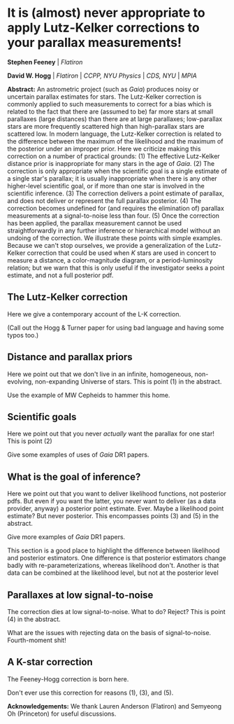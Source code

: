 # It is (almost) never appropriate to apply Lutz-Kelker corrections to your parallax measurements!

**Stephen Feeney** | *Flatiron*

**David W. Hogg** | *Flatiron* | *CCPP, NYU Physics* | *CDS, NYU* | *MPIA*

**Abstract:** An astrometric project (such as *Gaia*) produces noisy or uncertain parallax estimates for stars. The Lutz-Kelker correction is commonly applied to such measurements to correct for a bias which is related to the fact that there are (assumed to be) far more stars at small parallaxes (large distances) than there are at large parallaxes; low-parallax stars are more frequently scattered high than high-parallax stars are scattered low. In modern language, the Lutz-Kelker correction is related to the difference between the maximum of the likelihood and the maximum of the posterior under an improper prior. Here we criticize making this correction on a number of practical grounds: (1) The effective Lutz-Kelker distance prior is inappropriate for many stars in the age of *Gaia*. (2) The correction is only appropriate when the scientific goal is a single estimate of a single star's parallax; it is usually inappropriate when there is any other higher-level scientific goal, or if more than one star is involved in the scientific inference. (3) The correction delivers a point estimate of parallax, and does not deliver or represent the full parallax posterior. (4) The correction becomes undefined for (and requires the elimination of) parallax measurements at a signal-to-noise less than four. (5) Once the correction has been applied, the parallax measurement cannot be used straightforwardly in any further inference or hierarchical model without an undoing of the correction. We illustrate these points with simple examples. Because we can't stop ourselves, we provide a generalization of the Lutz-Kelker correction that could be used when *K* stars are used in concert to measure a distance, a color-magnitude diagram, or a period-luminosity relation; but we warn that this is only useful if the investigator seeks a point estimate, and not a full posterior pdf.

## The Lutz-Kelker correction

Here we give a contemporary account of the L-K correction.

(Call out the Hogg & Turner paper for using bad language and having some typos too.)

## Distance and parallax priors

Here we point out that we don't live in an infinite, homogeneous, non-evolving, non-expanding Universe of stars. This is point (1) in the abstract.

Use the example of MW Cepheids to hammer this home.

## Scientific goals

Here we point out that you never *actually* want the parallax for one star! This is point (2)

Give some examples of uses of *Gaia* DR1 papers.

## What is the goal of inference?

Here we point out that you want to deliver likelihood functions, not posterior pdfs. But even if you want the latter, you never want to deliver (as a data provider, anyway) a posterior point estimate. Ever. Maybe a likelihood point estimate? But never posterior. This encompasses points (3) and (5) in the abstract.

Give more examples of *Gaia* DR1 papers.

This section is a good place to highlight the difference between likelihood and posterior estimators. One difference is that posterior estimators change badly with re-parameterizations, whereas likelihood don't. Another is that data can be combined at the likelihood level, but not at the posterior level

## Parallaxes at low signal-to-noise

The correction dies at low signal-to-noise. What to do? Reject? This is point (4) in the abstract.

What are the issues with rejecting data on the basis of signal-to-noise. Fourth-moment shit!

## A K-star correction

The Feeney-Hogg correction is born here.

Don't ever use this correction for reasons (1), (3), and (5).

**Acknowledgements:** We thank Lauren Anderson (Flatiron) and Semyeong Oh (Princeton) for useful discussions.
